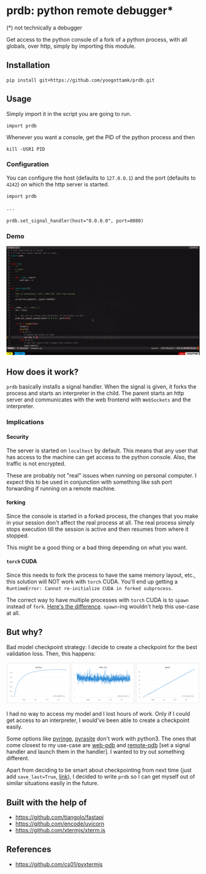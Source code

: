 # prdb: python remote debugger\*
(\*) not technically a debugger

Get access to the python console of a fork of a python process, with all globals, over http, simply by importing this module.

## Installation
```
pip install git+https://github.com/yoogottamk/prdb.git
```

## Usage
Simply import it in the script you are going to run.

```python3
import prdb
```

Whenever you want a console, get the PID of the python process and then
```
kill -USR1 PID
```

### Configuration
You can configure the host (defaults to `127.0.0.1`) and the port (defaults to `4242`) on which the http server is started.

```python3
import prdb

...

prdb.set_signal_handler(host="0.0.0.0", port=8080)
```

### Demo
![demo](./media/demo.gif)

## How does it work?
`prdb` basically installs a signal handler. When the signal is given, it forks the process and starts an interpreter in the child. The parent starts an http server and communicates with the web frontend with `WebSockets` and the interpreter.

### Implications
#### Security
The server is started on `localhost` by default. This means that any user that has access to the machine can get access to the python console. Also, the traffic is not encrypted.

These are probably not "real" issues when running on personal computer. I expect this to be used in conjunction with something like ssh port forwarding if running on a remote machine.

#### forking
Since the console is started in a forked process, the changes that you make in your session don't affect the real process at all. The real process simply stops execution till the session is active and then resumes from where it stopped.

This might be a good thing or a bad thing depending on what you want.

#### `torch` CUDA
Since this needs to fork the process to have the same memory layout, etc., this solution will NOT work with `torch` CUDA. You'll end up getting a `RuntimeError: Cannot re-initialize CUDA in forked subprocess`.

The correct way to have multiple processes with `torch` CUDA is to `spawn` instead of `fork`. [Here's the difference](https://stackoverflow.com/a/66113051). `spawn`-ing wouldn't help this use-case at all.

## But why?
Bad model checkpoint strategy: I decide to create a checkpoint for the best validation loss. Then, this happens:

![inspiration](./media/inspiration.png)

I had no way to access my model and I lost hours of work. Only if I could get access to an interpreter, I would've been able to create a checkpoint easily.

Some options like [pyringe](https://github.com/google/pyringe), [pyrasite](https://github.com/lmacken/pyrasite/) don't work with python3. The ones that come closest to my use-case are [web-pdb](https://github.com/romanvm/python-web-pdb) and [remote-pdb](https://github.com/ionelmc/python-remote-pdb) [set a signal handler and launch them in the handler]. I wanted to try out something different.

Apart from deciding to be smart about checkpointing from next time (just add `save_last=True`, [link](https://pytorch-lightning.readthedocs.io/en/stable/api/pytorch_lightning.callbacks.model_checkpoint.html#pytorch_lightning.callbacks.model_checkpoint.ModelCheckpoint.params.save_last)), I decided to write `prdb` so I can get myself out of similar situations easily in the future.

## Built with the help of
 - https://github.com/tiangolo/fastapi
 - https://github.com/encode/uvicorn
 - https://github.com/xtermjs/xterm.js

## References
 - https://github.com/cs01/pyxtermjs

